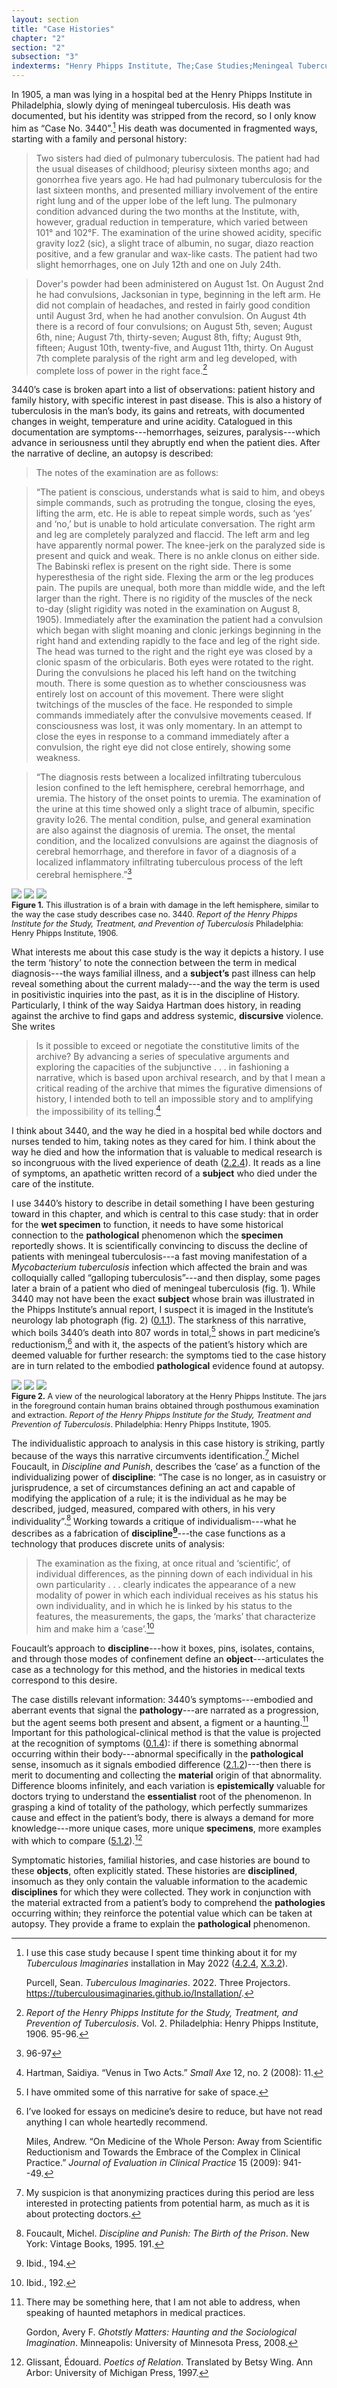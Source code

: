 ```yaml
---
layout: section
title: "Case Histories"
chapter: "2"
section: "2"
subsection: "3"
indexterms: "Henry Phipps Institute, The;Case Studies;Meningeal Tuberculosis;Discipline, Foucauldian"
---
```


In 1905, a man was lying in a hospital bed at the Henry Phipps Institute in Philadelphia, slowly dying of meningeal tuberculosis. His death was documented, but his identity was stripped from the record, so I only know him as “Case No. 3440”.[^fn1] His death was documented in fragmented ways, starting with a family and personal history:

><span class="opaque-lines"><span class="partial-lines">Two sisters had died of pulmonary tuberculosis. The patient had had the usual diseases of childhood; pleurisy sixteen months ago; and gonorrhea five years ago. He had had pulmonary tuberculosis for the last sixteen months, and presented milliary involvement of the entire right lung and of the upper lobe of the left lung.</span> The pulmonary condition advanced during the two months at the Institute, with, however, gradual reduction in temperature, which varied between 101° and 102°F. The examination of the urine showed acidity, specific gravity Ioz2 (sic), a slight trace of albumin, no sugar, diazo reaction positive, and a few granular and wax-like casts. The patient had two slight hemorrhages, one on July 12th and one on July 24th.</span>

><span class="opaque-lines">Dover's powder had been administered on August 1st. On August 2nd he had convulsions, Jacksonian in type, beginning in the left arm. He did not complain of headaches, and rested in fairly good condition until August 3rd, when he had another convulsion. On August 4th there is a record of four convulsions; on August 5th, seven; August 6th, nine; August 7th, thirty-seven; August 8th, fifty; August 9th, fifteen; August 10th, twenty-five, and August 11th, thirty. On August 7th complete paralysis of the right arm and leg developed, with complete loss of power in the right face.</span>[^fn2]

3440’s case is broken apart into a list of observations: patient history and family history, with specific interest in past disease. This is also a history of tuberculosis in the man’s body, its gains and retreats, with documented changes in weight, temperature and urine acidity. Catalogued in this documentation are symptoms---hemorrhages, seizures, paralysis---which advance in seriousness until they abruptly end when the patient dies. After the narrative of decline, an autopsy is described: 

>The notes of the examination are as follows:

>“<span class="opaque-lines">The patient is conscious, understands what is said to him, and obeys simple commands, such as protruding the tongue, closing the eyes, lifting the arm, etc. He is able to repeat simple words, such as ‘yes’ and ‘no,’ but is unable to hold articulate conversation. The right arm and leg are completely paralyzed and flaccid. The left arm and leg have apparently normal power. The knee-jerk on the paralyzed side is present and quick and weak. There is no ankle clonus on either side. The Babinski reflex is present on the right side. There is some hyperesthesia of the right side. Flexing the arm or the leg produces pain. The pupils are unequal, both more than middle wide, and the left larger than the right. There is no rigidity of the muscles of the neck to-day (slight rigidity was noted in the examination on August 8, 1905). Immediately after the examination the patient had a convulsion which began with slight moaning and clonic jerkings beginning in the right hand and extending rapidly to the face and leg of the right side. The head was turned to the right and the right eye was closed by a clonic spasm of the orbicularis. Both eyes were rotated to the right. During the convulsions he placed his left hand on the twitching mouth. There is some question as to whether consciousness was entirely lost on account of this movement. There were slight twitchings of the muscles of the face. He responded to simple commands immediately after the convulsive movements ceased. If consciousness was lost, it was only momentary. In an attempt to close the eyes in response to a command immediately after a convulsion, the right eye did not close entirely, showing some weakness.</span>

>“<span class="opaque-lines">The diagnosis rests between a localized infiltrating tuberculous lesion confined to the left hemisphere, cerebral hemorrhage, and uremia. The history of the onset points to uremia. The examination of the urine at this time showed only a slight trace of albumin, specific gravity Io26. The mental condition, pulse, and general examination are also against the diagnosis of uremia. The onset, the mental condition, and the localized convulsions are against the diagnosis of cerebral hemorrhage, and therefore in favor of a diagnosis of a localized inflammatory infiltrating tuberculous process of the left cerebral hemisphere.</span>”[^fn3]

<div class="card float-right half-width-image"><img id="ReportoftheHenryPhippsIns2_1906_116" class="opaque image-large" src="{{ site.baseurl }}/assets/img/ReportoftheHenryPhippsIns2_1906_116_full.jpg">

<img id="ReportoftheHenryPhippsIns2_1906_116" class="transparent image-large" src="{{ site.baseurl }}/assets/img/ReportoftheHenryPhippsIns2_1906_116.jpg">

<img id="ReportoftheHenryPhippsIns2_1906_116" class="partially-opaque image-large" src="{{ site.baseurl }}/assets/img/ReportoftheHenryPhippsIns2_1906_116_partial.jpg">

<div class="caption-font" style="font-size:.9em"><b>Figure 1.</b> This illustration is of a brain with damage in the left hemisphere, similar to the way the case study describes case no. 3440. <i>Report of the Henry Phipps Institute for the Study, Treatment, and Prevention of Tuberculosis</i> Philadelphia: Henry Phipps Institute, 1906.</div></div>

What interests me about this case study is the way it depicts a history. I use the term ‘history’ to note the connection between the term in medical diagnosis---the ways familial illness, and a <span data-tooltip aria-haspopup="true" class="has-tip" data-disable-hover="false" tabindex="1" data-title="The term research subject refers to a human person who has been ingested into a research program, and whose identity, personhood, and body have become the focus of a research program. I think of the subject in a Foucauldian sense: The 'subject' is a pun on the monarchal subject, someone who has no agency under the spectacular power of the sovereign. In this case it the subject lacks agency in relation to the researcher studying them."><b>subject’s</b></span> past illness can help reveal something about the current malady---and the way the term is used in positivistic inquiries into the past, as it is in the discipline of History. Particularly, I think of the way Saidya Hartman does history, in reading against the archive to find gaps and address systemic, <span data-tooltip aria-haspopup="true" class="has-tip" data-disable-hover="false" tabindex="1" data-title="Discourse refers to a scholarly conversation which occurs in a field of knowledge production. I use it in a Foucauldian sense, to convey the agreed upon modes and objects of discussion which are taken for granted in a community or scholarly field."><b>discursive</b></span> violence. She writes

>Is it possible to exceed or negotiate the constitutive limits of the archive? By advancing a series of speculative arguments and exploring the capacities of the subjunctive . . . in fashioning a narrative, which is based upon archival research, and by that I mean a critical reading of the archive that mimes the figurative dimensions of history, I intended both to tell an impossible story and to amplifying the impossibility of its telling.[^fn4]

I think about 3440, and the way he died in a hospital bed while doctors and nurses tended to him, taking notes as they cared for him. I think about the way he died and how the information that is valuable to medical research is so incongruous with the lived experience of death (<a href="{{ site.baseurl }}/narrative/2_2_4">2.2.4</a>). It reads as a line of symptoms, an apathetic written record of a <span data-tooltip aria-haspopup="true" class="has-tip" data-disable-hover="false" tabindex="1" data-title="The term research subject refers to a human person who has been ingested into a research program, and whose identity, personhood, and body have become the focus of a research program. I think of the subject in a Foucauldian sense: The 'subject' is a pun on the monarchal subject, someone who has no agency under the spectacular power of the sovereign. In this case it the subject lacks agency in relation to the researcher studying them."><b>subject</b></span> who died under the care of the institute.

I use 3440’s history to describe in detail something I have been gesturing toward in this chapter, and which is central to this case study: that in order for the <span data-tooltip aria-haspopup="true" class="has-tip" data-disable-hover="false" tabindex="1" data-title="Wet specimens refer to living tissues preserved in fluid. Contemporary wet specimens are usually submerged in a formalin mixture, and older specimens from the eighteenth and nineteenth centuries were usually preserved in a spirit like rum or whiskey."><b>wet specimen</b></span> to function, it needs to have some historical connection to the <span data-tooltip aria-haspopup="true" class="has-tip" data-disable-hover="false" tabindex="1" data-title="Pathology refers to the study of aberrant phenomenon in the human body and how it is linked to human illness."><b>pathological</b></span> phenomenon which the <span data-tooltip aria-haspopup="true" class="has-tip" data-disable-hover="false" tabindex="1" data-title="Specimen refers to any naturally occurring phenomenon that has been extracted from its original context and placed within a knowledge framework to understand and describe that phenomenon."><b>specimen</b></span> reportedly shows. It is scientifically convincing to discuss the decline of patients with meningeal tuberculosis---a fast moving manifestation of a <i>Mycobacterium tuberculosis</i> infection which affected the brain and was colloquially called “galloping tuberculosis”---and then display, some pages later a brain of a patient who died of meningeal tuberculosis (fig. 1). While 3440 may not have been the exact <span data-tooltip aria-haspopup="true" class="has-tip" data-disable-hover="false" tabindex="1" data-title="The term research subject refers to a human person who has been ingested into a research program, and whose identity, personhood, and body have become the focus of a research program. I think of the subject in a Foucauldian sense: The 'subject' is a pun on the monarchal subject, someone who has no agency under the spectacular power of the sovereign. In this case it the subject lacks agency in relation to the researcher studying them."><b>subject</b></span> whose brain was illustrated in the Phipps Institute’s annual report, I suspect it is imaged in the Institute’s neurology lab photograph (fig. 2) (<a href="{{ site.baseurl }}/narrative/0_1_1">0.1.1</a>). The starkness of this narrative, which boils 3440’s death into 807 words in total,[^fn5] shows in part medicine’s reductionism,[^fn6] and with it, the aspects of the patient’s history which are deemed valuable for further research: the symptoms tied to the case history are in turn related to the embodied <span data-tooltip aria-haspopup="true" class="has-tip" data-disable-hover="false" tabindex="1" data-title="Pathology refers to the study of aberrant phenomenon in the human body and how it is linked to human illness."><b>pathological</b></span> evidence found at autopsy. 

<div class="card float-right half-width-image"><img id="ReportoftheHenryPhippsIns3_1905-1906158" class="opaque" src="{{ site.baseurl }}/assets/img/ReportoftheHenryPhippsIns3_1905-1906158_full.jpg">

<img id="ReportoftheHenryPhippsIns3_1905-1906158" class="transparent" src="{{ site.baseurl }}/assets/img/ReportoftheHenryPhippsIns3_1905-1906158.jpg">

<img id="ReportoftheHenryPhippsIns3_1905-1906158" class="partially-opaque" src="{{ site.baseurl }}/assets/img/ReportoftheHenryPhippsIns3_1905-1906158_partial.jpg">

<div class="caption-font" style="font-size:.9em"><b>Figure 2.</b> A view of the neurological laboratory at the Henry Phipps Institute. The jars in the foreground contain human brains obtained through posthumous examination and extraction. <i>Report of the Henry Phipps Institute for the Study, Treatment and Prevention of Tuberculosis</i>. Philadelphia: Henry Phipps Institute, 1905.</div></div>

The individualistic approach to analysis in this case history is striking, partly because of the ways this narrative circumvents identification.[^fn7] Michel Foucault, in <i>Discipline and Punish</i>, describes the ‘case’ as a function of the individualizing power of <span data-tooltip aria-haspopup="true" class="has-tip" data-disable-hover="false" tabindex="1" data-title="Discipline is used here in the Foucauldian sense. It is a pun that links forced discipline with the idea of a discipline of knowledge. Disciplining is a process where certain phenomena are made understandable through demarcation and definition in an academic field."><b>discipline</b></span>: “The case is no longer, as in casuistry or jurisprudence, a set of circumstances defining an act and capable of modifying the application of a rule; it is the individual as he may be described, judged, measured, compared with others, in his very individuality”.[^fn8] Working towards a critique of individualism---what he describes as a fabrication of <span data-tooltip aria-haspopup="true" class="has-tip" data-disable-hover="false" tabindex="1" data-title="Discipline is used here in the Foucauldian sense. It is a pun that links forced discipline with the idea of a discipline of knowledge. Disciplining is a process where certain phenomena are made understandable through demarcation and definition in an academic field."><b>discipline[^fn9]</b></span>---the case functions as a technology that produces discrete units of analysis:

>The examination as the fixing, at once ritual and ‘scientific’, of individual differences, as the pinning down of each individual in his own particularity . . . clearly indicates the appearance of a new modality of power in which each individual receives as his status his own individuality, and in which he is linked by his status to the features, the measurements, the gaps, the ‘marks’ that characterize him and make him a ‘case’.[^fn10]

Foucault’s approach to <span data-tooltip aria-haspopup="true" class="has-tip" data-disable-hover="false" tabindex="1" data-title="Discipline is used here in the Foucauldian sense. It is a pun that links forced discipline with the idea of a discipline of knowledge. Disciplining is a process where certain phenomena are made understandable through demarcation and definition in an academic field."><b>discipline</b></span>---how it boxes, pins, isolates, contains, and through those modes of confinement define an <span data-tooltip aria-haspopup="true" class="has-tip" data-disable-hover="false" tabindex="1" data-title="I use the term research object to refer to materials that have been divorced from the subject of their origin. Object, as I use it, carefully considers how human patients are denied their humanity through transformations that deem them as objects."><b>object</b></span>---articulates the case as a technology for this method, and the histories in medical texts correspond to this desire.

The case distills relevant information: 3440’s symptoms---embodied and aberrant events that signal the <span data-tooltip aria-haspopup="true" class="has-tip" data-disable-hover="false" tabindex="1" data-title="Pathology refers to the study of aberrant phenomenon in the human body and how it is linked to human illness."><b>pathology</b></span>---are narrated as a progression, but the agent seems both present and absent, a figment or a haunting.[^fn11] Important for this pathological-clinical method is that the value is projected at the recognition of symptoms (<a href="{{ site.baseurl }}/narrative/0_1_4">0.1.4</a>): if there is something abnormal occurring within their body---abnormal specifically in the <span data-tooltip aria-haspopup="true" class="has-tip" data-disable-hover="false" tabindex="1" data-title="Pathology refers to the study of aberrant phenomenon in the human body and how it is linked to human illness."><b>pathological</b></span> sense, insomuch as it signals embodied difference (<a href="{{ site.baseurl }}/narrative/2_1_2">2.1.2</a>)---then there is merit to documenting and collecting the <span data-tooltip aria-haspopup="true" class="has-tip" data-disable-hover="false" tabindex="1" data-title="I use this term, 'material', to connect my thinking to new materialism, a philosophical posthuman approach which sees nonhuman agents in the world as having distinct agencies. Material broadly refers to the complex lives of nonhuman-- things and their interactions in the world."><b>material</b></span> origin of that abnormality. Difference blooms infinitely, and each variation is <span data-tooltip aria-haspopup="true" class="has-tip" data-disable-hover="false" tabindex="1" data-title="Epistemics is a philosophical term referring to the study of knowledge. I use it to talk about the entwined practices of scientific culture, its arguments, and its methodologies."><b>epistemically</b></span> valuable for doctors trying to understand the <span data-tooltip aria-haspopup="true" class="has-tip" data-disable-hover="false" tabindex="1" data-title="Essentialism refers to a philosophical assumption where phenomena can be described and predicted based on a single, 'essential', character or variable."><b>essentialist</b></span> root of the phenomenon. In grasping a kind of totality of the pathology, which perfectly summarizes cause and effect in the patient’s body, there is always a demand for more knowledge---more unique cases, more unique <span data-tooltip aria-haspopup="true" class="has-tip" data-disable-hover="false" tabindex="1" data-title="Specimen refers to any naturally occurring phenomenon that has been extracted from its original context and placed within a knowledge framework to understand and describe that phenomenon."><b>specimens</b></span>, more examples with which to compare (<a href="{{ site.baseurl }}/narrative/5_1_2">5.1.2</a>).[^fn12]

Symptomatic histories, familial histories, and case histories are bound to these <span data-tooltip aria-haspopup="true" class="has-tip" data-disable-hover="false" tabindex="1" data-title="I use the term research object to refer to materials that have been divorced from the subject of their origin. Object, as I use it, carefully considers how human patients are denied their humanity through transformations that deem them as objects."><b>objects</b></span>, often explicitly stated. These histories are <span data-tooltip aria-haspopup="true" class="has-tip" data-disable-hover="false" tabindex="1" data-title="Discipline is used here in the Foucauldian sense. It is a pun that links forced discipline with the idea of a discipline of knowledge. Disciplining is a process where certain phenomena are made understandable through demarcation and definition in an academic field."><b>disciplined</b></span>, insomuch as they only contain the valuable information to the academic <span data-tooltip aria-haspopup="true" class="has-tip" data-disable-hover="false" tabindex="1" data-title="Discipline is used here in the Foucauldian sense. It is a pun that links forced discipline with the idea of a discipline of knowledge. Disciplining is a process where certain phenomena are made understandable through demarcation and definition in an academic field."><b>disciplines</b></span> for which they were collected. They work in conjunction with the material extracted from a patient’s body to comprehend the <span data-tooltip aria-haspopup="true" class="has-tip" data-disable-hover="false" tabindex="1" data-title="Pathology refers to the study of aberrant phenomenon in the human body and how it is linked to human illness."><b>pathologies</b></span> occurring within; they reinforce the potential value which can be taken at autopsy. They provide a frame to explain the <span data-tooltip aria-haspopup="true" class="has-tip" data-disable-hover="false" tabindex="1" data-title="Pathology refers to the study of aberrant phenomenon in the human body and how it is linked to human illness."><b>pathological</b></span> phenomenon.

<div class="style-divider">
 	<div class="line"></div>
</div>

[^fn1]: I use this case study because I spent time thinking about it for my <i>Tuberculous Imaginaries</i> installation in May 2022 (<a href="{{ site.baseurl }}/narrative/4_2_4">4.2.4</a>, <a href="{{ site.baseurl }}/narrative/X_3_2">X.3.2</a>).
	
	Purcell, Sean. <i>Tuberculous Imaginaries</i>. 2022. Three Projectors. <https://tuberculousimaginaries.github.io/Installation/>.

[^fn2]: <i>Report of the Henry Phipps Institute for the Study, Treatment, and Prevention of Tuberculosis</i>. Vol. 2. Philadelphia: Henry Phipps Institute, 1906. 95-96.

[^fn3]: 96-97

[^fn4]: Hartman, Saidiya. “Venus in Two Acts.” <i>Small Axe</i> 12, no. 2 (2008): 11.

[^fn5]: I have ommited some of this narrative for sake of space.

[^fn6]: I’ve looked for essays on medicine’s desire to reduce, but have not read anything I can whole heartedly recommend.
	
	Miles, Andrew. “On Medicine of the Whole Person: Away from Scientific Reductionism and Towards the Embrace of the Complex in Clinical Practice.” <i>Journal of Evaluation in Clinical Practice</i> 15 (2009): 941--49.

[^fn7]: My suspicion is that anonymizing practices during this period are less interested in protecting patients from potential harm, as much as it is about protecting doctors.

[^fn8]: Foucault, Michel. <i>Discipline and Punish: The Birth of the Prison</i>. New York: Vintage Books, 1995. 191.

[^fn9]: Ibid., 194.

[^fn10]: Ibid., 192.

[^fn11]: There may be something here, that I am not able to address, when speaking of haunted metaphors in medical practices.
	
	Gordon, Avery F. <i>Ghotstly Matters: Haunting and the Sociological Imagination</i>. Minneapolis: University of Minnesota Press, 2008.

[^fn12]: Glissant, Édouard. <i>Poetics of Relation</i>. Translated by Betsy Wing. Ann Arbor: University of Michigan Press, 1997.